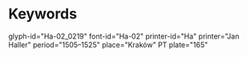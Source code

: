 # Keywords
glyph-id="Ha-02_0219"
font-id="Ha-02"
printer-id="Ha"
printer="Jan Haller"
period="1505–1525"
place="Kraków"
PT plate="165"
